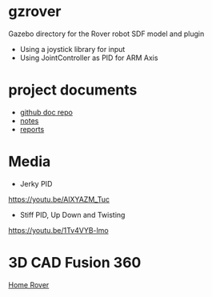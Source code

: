 # gzrover
Gazebo directory for the Rover robot SDF model and plugin

- Using a joystick library for input
- Using JointController as PID for ARM Axis

# project documents
* [github doc repo](https://github.com/Roblibs/rovdesign)
* [notes](https://1drv.ms/f/s!AqigYL7yN3H9i0pmUBlPZhDI9gqb)
* [reports](https://drive.google.com/drive/folders/1pOzpCvMHlKyRsvchgMWl__mA53C8NJeZ?usp=sharing)

# Media
- Jerky PID

https://youtu.be/AlXYAZM_Tuc

- Stiff PID, Up Down and Twisting

https://youtu.be/1Tv4VYB-lmo

# 3D CAD Fusion 360
[Home Rover](http://a360.co/2x9UzpX)
